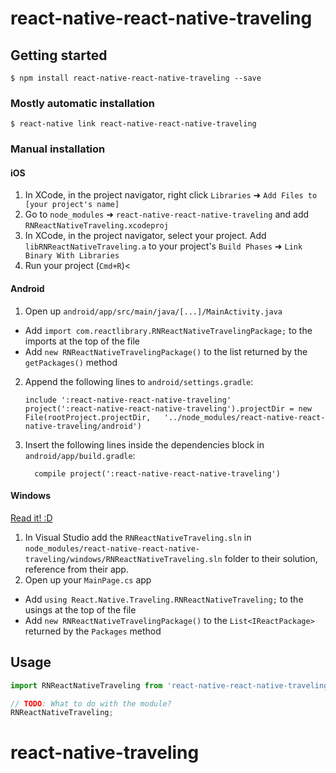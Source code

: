 
# react-native-react-native-traveling

## Getting started

`$ npm install react-native-react-native-traveling --save`

### Mostly automatic installation

`$ react-native link react-native-react-native-traveling`

### Manual installation


#### iOS

1. In XCode, in the project navigator, right click `Libraries` ➜ `Add Files to [your project's name]`
2. Go to `node_modules` ➜ `react-native-react-native-traveling` and add `RNReactNativeTraveling.xcodeproj`
3. In XCode, in the project navigator, select your project. Add `libRNReactNativeTraveling.a` to your project's `Build Phases` ➜ `Link Binary With Libraries`
4. Run your project (`Cmd+R`)<

#### Android

1. Open up `android/app/src/main/java/[...]/MainActivity.java`
  - Add `import com.reactlibrary.RNReactNativeTravelingPackage;` to the imports at the top of the file
  - Add `new RNReactNativeTravelingPackage()` to the list returned by the `getPackages()` method
2. Append the following lines to `android/settings.gradle`:
  	```
  	include ':react-native-react-native-traveling'
  	project(':react-native-react-native-traveling').projectDir = new File(rootProject.projectDir, 	'../node_modules/react-native-react-native-traveling/android')
  	```
3. Insert the following lines inside the dependencies block in `android/app/build.gradle`:
  	```
      compile project(':react-native-react-native-traveling')
  	```

#### Windows
[Read it! :D](https://github.com/ReactWindows/react-native)

1. In Visual Studio add the `RNReactNativeTraveling.sln` in `node_modules/react-native-react-native-traveling/windows/RNReactNativeTraveling.sln` folder to their solution, reference from their app.
2. Open up your `MainPage.cs` app
  - Add `using React.Native.Traveling.RNReactNativeTraveling;` to the usings at the top of the file
  - Add `new RNReactNativeTravelingPackage()` to the `List<IReactPackage>` returned by the `Packages` method


## Usage
```javascript
import RNReactNativeTraveling from 'react-native-react-native-traveling';

// TODO: What to do with the module?
RNReactNativeTraveling;
```
  # react-native-traveling
